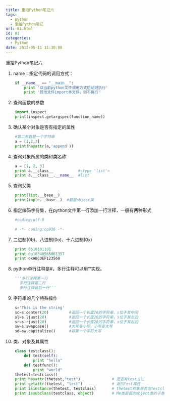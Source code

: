 ```yaml
---
title: 重拾Python笔记六
tags:
  - python
  - 重拾Python笔记
url: 81.html
id: 81
categories:
  - Python
date: 2013-05-11 11:30:08
---
```


重拾Python笔记六
<!-- more -->

1.  name：指定代码的调用方式：
```python
    if __name__ == "__main__":
        print '以当前python文件调用方式启动则执行'
        print '其他文件import本文件，则不执行'
```

2.  查询函数的参数
```python
    import inspect
    print(inspect.getargspec(function_name))
```
3.  确认某个对象是否有指定的属性
```python
    #第二参数是一个字符串
    a = [1,2,3]
    print(hasattr(a,'append'))
```
4.  查询对象所属的类和类名称
```python
    a = [1, 2, 3]
    print a.__class__           #<type 'list'>
    print a.__class__.__name__  #list
```
5.  查询父类
```python
    print(list.__base__)
    print(tuple.__base__)  #都是object类
```
6.  指定编码字符集，在python文件第一行添加一行注释，一般有两种形式
```python
    #coding:utf-8
    
    # -*- coding:cp936 -*-
```
7.  二进制(0b)、八进制(0o)、十六进制(0x)
```python
    print 0b10101101
    print 0o10340566061357
    print oxABCDEF123560
```
8.  python单行注释是#，多行注释可以用”’实现。
```python
    '''多行注释第一行
      多行注释第二行
      多行注释最后一行'''
```
9.  字符串的几个特殊操作
```python
    s='This is the string'
    sc=s.center(20)         #返回一个长度20的字符串，s位于其中间
    sl=s.ljust(20)          #返回一个长度20的字符串，s位于其左边
    sr=s.rjust(20)          #返回一个长度20的字符串，s位于其右边
    sw=s.swapcase()         #大写变小写，小写变大写
    sd=sw.capitalize()      #将第一个字符大写
```
10.  类、对象及其属性
```python
    class testclass():
        def test(self):
            print "hello"
        def testfunc():
            print "world"
    thetest=testclass()
    print hasattr(thetest,"test")              # 是否有test方法
    print getattr(thetest, "test")             # 返回test属性
    print isinstance(thetest, testclass)       # thetest对象是否为testclass类生成的对象 (一个instance)
    print issubclass(testclass, object)        # Me类是否为object类的子类
```